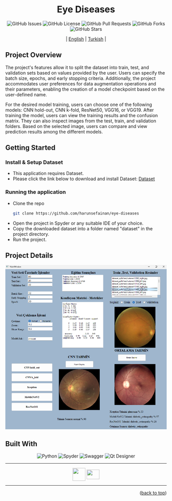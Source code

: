 <div align="center">
<h1>Eye Diseases</h1>


![GitHub Issues](https://img.shields.io/github/issues/harunsefainan/eye-diseases)
![GitHub License](https://img.shields.io/github/license/harunsefainan/eye-diseases)
![GitHub Pull Requests](https://img.shields.io/github/issues-pr/harunsefainan/eye-diseases)
![GitHub Forks](https://img.shields.io/github/forks/harunsefainan/eye-diseases)
![GitHub Stars](https://img.shields.io/github/stars/harunsefainan/eye-diseases)

| [English](README.md) | [Turkish](./docs/README_TR.md) |



</div>

## Project Overview
The project's features allow it to split the dataset into train, test, and validation sets based on values provided by the user. Users can specify the batch size, epochs, and early stopping criteria. Additionally, the project accommodates user preferences for data augmentation operations and their parameters, enabling the creation of a model checkpoint based on the user-defined name.

For the desired model training, users can choose one of the following models: CNN hold-out, CNN k-fold, ResNet50, VGG16, or VGG19. After training the model, users can view the training results and the confusion matrix. They can also inspect images from the test, train, and validation folders. Based on the selected image, users can compare and view prediction results among the different models.

## Getting Started


### Install & Setup Dataset 
- This application requires Dataset.
- Please click the link below to download and install Dataset: [Dataset](https://www.kaggle.com/datasets/gunavenkatdoddi/eye-diseases-classification)

### Running the application

- Clone the repo
   ```sh
   git clone https://github.com/harunsefainan/eye-diseases
   ```
- Open the project in Spyder or any suitable IDE of your choice.
- Copy the downloaded dataset into a folder named "dataset" in the project directory.
- Run the project.

## Project Details
![System Context](docs/images/eyeDiseases.png)

## Built With

 <p align="center">
      <img src="https://upload.wikimedia.org/wikipedia/commons/f/f8/Python_logo_and_wordmark.svg" width="150" height="" alt="Python" title="Python" class="img-small">
      <img src="https://upload.wikimedia.org/wikipedia/commons/7/7e/Spyder_logo.svg" width="100" height="" alt="Spyder" title="Spyder" class="img-small">
      <img src="https://www.kaggle.com/static/images/site-logo.svg" height="50" width="100"alt="Swagger" title="OpenAPI 2.0.4" class="img-small">
      <img src="https://variwiki.com/images/archive/4/4e/20211220183943%21Qt_logo.png" height="50" width="70"alt="Qt Designer" title="OpenAPI 2.0.4" class="img-small">
   </p>
   
  <hr>
<div align="center">
   <a href="mailto: harunsefa.inan@gmail.com" target="blank"><img align="center" src="https://cdn-icons-png.flaticon.com/512/9840/9840614.png" height="40" width="40" /></a>
   <a href="https://www.linkedin.com/in/harun-sefa-inan-761a2324b/" target="blank"><img align="center" src="https://raw.githubusercontent.com/rahuldkjain/github-profile-readme-generator/master/src/images/icons/Social/linked-in-alt.svg"  height="30" width="40" /></a>
</div>
<hr> 




<p align="right">(<a href="#top">back to top</a>)</p>